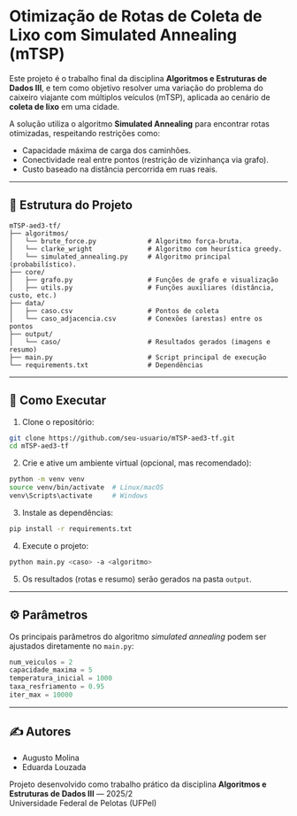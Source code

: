 # Otimização de Rotas de Coleta de Lixo com Simulated Annealing (mTSP)

Este projeto é o trabalho final da disciplina **Algoritmos e Estruturas de Dados III**, e tem como objetivo resolver uma variação do problema do caixeiro viajante com múltiplos veículos (mTSP), aplicada ao cenário de **coleta de lixo** em uma cidade.

A solução utiliza o algoritmo **Simulated Annealing** para encontrar rotas otimizadas, respeitando restrições como:
- Capacidade máxima de carga dos caminhões.
- Conectividade real entre pontos (restrição de vizinhança via grafo).
- Custo baseado na distância percorrida em ruas reais.

---

## 📁 Estrutura do Projeto

```
mTSP-aed3-tf/
├── algoritmos/
│   └── brute_force.py             # Algoritmo força-bruta.
│   └── clarke_wright              # Algoritmo com heurística greedy.
│   └── simulated_annealing.py     # Algoritmo principal (probabilístico).
├── core/
│   ├── grafo.py                   # Funções de grafo e visualização
│   ├── utils.py                   # Funções auxiliares (distância, custo, etc.)
├── data/
│   ├── caso.csv                   # Pontos de coleta
│   └── caso_adjacencia.csv        # Conexões (arestas) entre os pontos
├── output/
│   └── caso/                      # Resultados gerados (imagens e resumo)
├── main.py                        # Script principal de execução
└── requirements.txt               # Dependências
```

---

## 🚀 Como Executar

1. Clone o repositório:

```bash
git clone https://github.com/seu-usuario/mTSP-aed3-tf.git
cd mTSP-aed3-tf
```

2. Crie e ative um ambiente virtual (opcional, mas recomendado):

```bash
python -m venv venv
source venv/bin/activate  # Linux/macOS
venv\Scripts\activate     # Windows
```

3. Instale as dependências:

```bash
pip install -r requirements.txt
```

4. Execute o projeto:

```bash
python main.py <caso> -a <algoritmo>
```

5. Os resultados (rotas e resumo) serão gerados na pasta `output`.

---

## ⚙️ Parâmetros

Os principais parâmetros do algoritmo *simulated annealing* podem ser ajustados diretamente no `main.py`:

```python
num_veiculos = 2
capacidade_maxima = 5
temperatura_inicial = 1000
taxa_resfriamento = 0.95
iter_max = 10000
```

---

## ✍️ Autores

- Augusto Molina  
- Eduarda Louzada

Projeto desenvolvido como trabalho prático da disciplina **Algoritmos e Estruturas de Dados III** — 2025/2  
Universidade Federal de Pelotas (UFPel)

